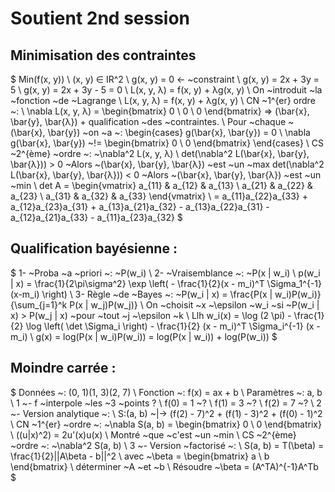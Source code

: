 # Soutient 2nd session

## Minimisation des contraintes
$
Min(f(x, y))
\\
(x, y) ∈ IR^2
\\
g(x, y) = 0 <- ~constraint
\\
g(x, y) = 2x + 3y = 5
\\
g(x, y) = 2x + 3y - 5 = 0
\\
L(x, y, λ) = f(x, y) + λg(x, y)
\\
On ~introduit ~la ~fonction ~de ~Lagrange
\\
L(x, y, λ) = f(x, y) + λg(x, y)
\\
CN ~1^{er} ordre ~:
\\
\nabla L(x, y, λ) = \begin{bmatrix} 0 \\ 0 \\ 0 \end{bmatrix} => (\bar{x}, \bar{y}, \bar{λ}) + qualification ~des ~contraintes.
\\
Pour ~chaque ~(\bar{x}, \bar{y}) ~on ~a ~:
\begin{cases} g(\bar{x}, \bar{y}) = 0 \\ \nabla g(\bar{x}, \bar{y}) ~!= \begin{bmatrix} 0 \\ 0 \end{bmatrix}  \end{cases}
\\
CS ~2^{ème} ~ordre ~: ~\nabla^2 L(x, y, λ)
\\
det(\nabla^2 L(\bar{x}, \bar{y}, \bar{λ})) > 0 ~Alors ~(\bar{x}, \bar{y}, \bar{λ}) ~est ~un ~max
det(\nabla^2 L(\bar{x}, \bar{y}, \bar{λ})) < 0 ~Alors ~(\bar{x}, \bar{y}, \bar{λ}) ~est ~un ~min
\\
det A = \begin{vmatrix} a_{11} & a_{12} & a_{13} \\ a_{21} & a_{22} & a_{23} \\ a_{31} & a_{32} & a_{33} \end{vmatrix}
\\
= a_{11}a_{22}a_{33} + a_{12}a_{23}a_{31} + a_{13}a_{21}a_{32} - a_{13}a_{22}a_{31} - a_{12}a_{21}a_{33} - a_{11}a_{23}a_{32}
$
## Qualification bayésienne :

$
1- ~Proba ~a ~priori ~: ~P(w_i)
\\
2- ~Vraisemblance ~: ~P(x | w_i)
\\
p(w_i | x) = \frac{1}{2\pi\sigma^2} \exp \left( - \frac{1}{2}(x - m_i)^T \Sigma_1^{-1}(x-m_i) \right)
\\
3- Règle ~de ~Bayes ~: ~P(w_i | x) = \frac{P(x | w_i)P(w_i)}{\sum_{j=1}^k P(x | w_j)P(w_j)}
\\
On ~choisit ~x ~\epsilon ~w_i ~si ~P(w_i | x) > P(w_j | x) ~pour ~tout ~j ~\epsilon ~k
\\
Llh w_i(x) = \log (2 \pi) - \frac{1}{2} \log \left( \det \Sigma_i \right) - \frac{1}{2} (x - m_i)^T \Sigma_i^{-1} (x - m_i)
\\
g(x) = log(P(x | w_i)P(w_i)) = log(P(x | w_i)) + log(P(w_i))
$

## Moindre carrée :
$
Données ~: (0, 1)(1, 3)(2, 7)
\\
Fonction ~: f(x) = ax + b
\\
Paramètres ~: a, b
\\
1 ~- f ~interpole ~les ~3 ~points ?
\\
f(0) = 1 ~?
\\
f(1) = 3 ~?
\\
f(2) = 7 ~?
\\
2 ~- Version analytique ~:
\\
S:(a, b) ~|-> (f(2) - 7)^2 + (f(1) - 3)^2 + (f(0) - 1)^2
\\
CN ~1^{er} ~ordre ~: ~\nabla S(a, b) = \begin{bmatrix} 0 \\ 0 \end{bmatrix}
\\
((u|x)^2) = 2u'(x)u(x)
\\
Montré ~que ~c'est ~un ~min
\\
CS ~2^{ème} ~ordre ~: ~\nabla^2 S(a, b)
\\
3 ~- Version ~factorisé ~:
\\
S(a, b) = T(\beta) = \frac{1}{2}||A\beta - b||^2
\\
avec ~\beta = \begin{bmatrix} a \\ b \end{bmatrix}
\\
déterminer ~A ~et ~b
\\
Résoudre ~\beta = (A^TA)^{-1}A^Tb
$
